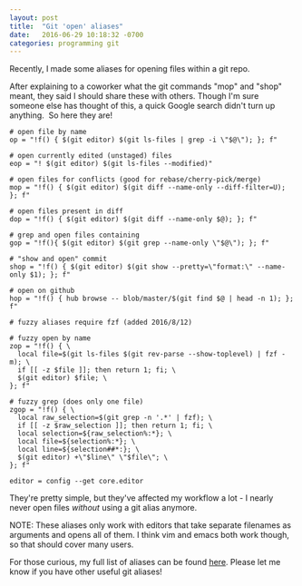```yaml
---
layout: post
title:  "Git 'open' aliases"
date:   2016-06-29 10:18:32 -0700
categories: programming git
---
```


Recently, I made some aliases for opening files within a git repo.

After explaining to a coworker what the git commands "mop" and "shop" meant, they said I should share these with others.
Though I'm sure someone else has thought of this, a quick Google search didn't turn up anything.  So here they are!

```
# open file by name
op = "!f() { $(git editor) $(git ls-files | grep -i \"$@\"); }; f"

# open currently edited (unstaged) files
eop = "! $(git editor) $(git ls-files --modified)"

# open files for conflicts (good for rebase/cherry-pick/merge)
mop = "!f() { $(git editor) $(git diff --name-only --diff-filter=U); }; f"

# open files present in diff
dop = "!f() { $(git editor) $(git diff --name-only $@); }; f"

# grep and open files containing
gop = "!f(){ $(git editor) $(git grep --name-only \"$@\"); }; f"

# "show and open" commit
shop = "!f() { $(git editor) $(git show --pretty=\"format:\" --name-only $1); }; f"

# open on github
hop = "!f() { hub browse -- blob/master/$(git find $@ | head -n 1); }; f"

# fuzzy aliases require fzf (added 2016/8/12)

# fuzzy open by name
zop = "!f() { \
  local file=$(git ls-files $(git rev-parse --show-toplevel) | fzf -m); \
  if [[ -z $file ]]; then return 1; fi; \
  $(git editor) $file; \
}; f"

# fuzzy grep (does only one file)
zgop = "!f() { \
  local raw_selection=$(git grep -n '.*' | fzf); \
  if [[ -z $raw_selection ]]; then return 1; fi; \
  local selection=${raw_selection%:*}; \
  local file=${selection%:*}; \
  local line=${selection##*:}; \
  $(git editor) +\"$line\" \"$file\"; \
}; f"

editor = config --get core.editor
```

They're pretty simple, but they've affected my workflow a lot - I nearly never open files *without* using a git alias anymore.

NOTE: These aliases only work with editors that take separate filenames as arguments and opens all of them.
I think vim and emacs both work though, so that should cover many users.

For those curious, my full list of aliases can be found [here](https://github.com/WuTheFWasThat/dotfiles/blob/master/.gitconfig).
Please let me know if you have other useful git aliases!
